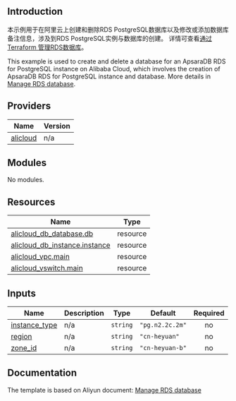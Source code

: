 ## Introduction

<!-- DOCS_DESCRIPTION_CN -->
本示例用于在阿里云上创建和删除RDS PostgreSQL数据库以及修改或添加数据库备注信息，涉及到RDS PostgreSQL实例与数据库的创建。
详情可查看[通过 Terraform 管理RDS数据库](http://help.aliyun.com/document_detail/456027.htm)。
<!-- DOCS_DESCRIPTION_CN -->

<!-- DOCS_DESCRIPTION_EN -->
This example is used to create and delete a database for an ApsaraDB RDS for PostgreSQL instance on Alibaba Cloud, which involves the creation of ApsaraDB RDS for PostgreSQL instance and database.
More details in [Manage RDS database](http://help.aliyun.com/document_detail/456027.htm).
<!-- DOCS_DESCRIPTION_EN -->

<!-- BEGIN_TF_DOCS -->
## Providers

| Name | Version |
|------|---------|
| <a name="provider_alicloud"></a> [alicloud](#provider\_alicloud) | n/a |

## Modules

No modules.

## Resources

| Name | Type |
|------|------|
| [alicloud_db_database.db](https://registry.terraform.io/providers/aliyun/alicloud/latest/docs/resources/db_database) | resource |
| [alicloud_db_instance.instance](https://registry.terraform.io/providers/aliyun/alicloud/latest/docs/resources/db_instance) | resource |
| [alicloud_vpc.main](https://registry.terraform.io/providers/aliyun/alicloud/latest/docs/resources/vpc) | resource |
| [alicloud_vswitch.main](https://registry.terraform.io/providers/aliyun/alicloud/latest/docs/resources/vswitch) | resource |

## Inputs

| Name | Description | Type | Default | Required |
|------|-------------|------|---------|:--------:|
| <a name="input_instance_type"></a> [instance\_type](#input\_instance\_type) | n/a | `string` | `"pg.n2.2c.2m"` | no |
| <a name="input_region"></a> [region](#input\_region) | n/a | `string` | `"cn-heyuan"` | no |
| <a name="input_zone_id"></a> [zone\_id](#input\_zone\_id) | n/a | `string` | `"cn-heyuan-b"` | no |
<!-- END_TF_DOCS -->

## Documentation
<!-- docs-link --> 

The template is based on Aliyun document: [Manage RDS database](http://help.aliyun.com/document_detail/456027.htm) 

<!-- docs-link --> 